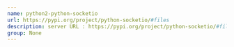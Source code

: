 ```yaml
---
name: python2-python-socketio
url: https://pypi.org/project/python-socketio/#files
description: server URL : https://pypi.org/project/python-socketio/#files Groups : None
group: None
---
```

